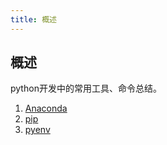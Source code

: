 ```yaml
---
title: 概述
---
```

## 概述
python开发中的常用工具、命令总结。
1. [Anaconda](/tools/python/anaconda.html)
2. [pip](/tools/python/pip.html)
3. [pyenv](/tools/python/pyenv.html)